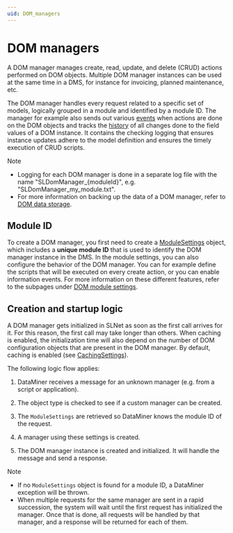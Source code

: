 ```yaml
---
uid: DOM_managers
---
```


# DOM managers

A DOM manager manages create, read, update, and delete (CRUD) actions performed on DOM objects. Multiple DOM manager instances can be used at the same time in a DMS, for instance for invoicing, planned maintenance, etc.

The DOM manager handles every request related to a specific set of models, logically grouped in a module and identified by a module ID. The manager for example also sends out various [events](xref:DOM_events) when actions are done on the DOM objects and tracks the [history](xref:DOM_history) of all changes done to the field values of a DOM instance. It contains the checking logging that ensures instance updates adhere to the model definition and ensures the timely execution of CRUD scripts.

> [!NOTE]
>
> - Logging for each DOM manager is done in a separate log file with the name "SLDomManager_{moduleId}", e.g. "SLDomManager_my_module.txt".
> - For more information on backing up the data of a DOM manager, refer to [DOM data storage](xref:DOM_data_storage#backups).

## Module ID

To create a DOM manager, you first need to create a [ModuleSettings](xref:DOM_ModuleSettings) object, which includes a **unique module ID** that is used to identify the DOM manager instance in the DMS. In the module settings, you can also configure the behavior of the DOM manager. You can for example define the scripts that will be executed on every create action, or you can enable information events. For more information on these different features, refer to the subpages under [DOM module settings](xref:DOM_ModuleSettings).

## Creation and startup logic

A DOM manager gets initialized in SLNet as soon as the first call arrives for it. For this reason, the first call may take longer than others. When caching is enabled, the initialization time will also depend on the number of DOM configuration objects that are present in the DOM manager. By default, caching is enabled (see [CachingSettings](xref:DOM_StorageSettings#cachingsettings)).

The following logic flow applies:

1. DataMiner receives a message for an unknown manager (e.g. from a script or application).

1. The object type is checked to see if a custom manager can be created.

1. The `ModuleSettings` are retrieved so DataMiner knows the module ID of the request.

1. A manager using these settings is created.

1. The DOM manager instance is created and initialized. It will handle the message and send a response.

> [!NOTE]
>
> - If no `ModuleSettings` object is found for a module ID, a DataMiner exception will be thrown.
> - When multiple requests for the same manager are sent in a rapid succession, the system will wait until the first request has initialized the manager. Once that is done, all requests will be handled by that manager, and a response will be returned for each of them.
